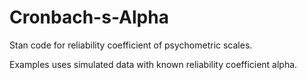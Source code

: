# Cronbach-s-Alpha
Stan code for reliability coefficient of psychometric scales.

Examples uses simulated data with known reliability coefficient alpha.
